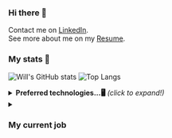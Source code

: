 ### Hi there 👋

Contact me on
[LinkedIn](https://www.linkedin.com/in/will-marcio).
<br>
See more about me on my 
[Resume](https://will-site-76600.firebaseapp.com/).
<br>
### My stats 🎯
![Will's GitHub stats](https://github-readme-stats.vercel.app/api?username=w1ll-dev&layout=compact&show_icons=true&theme=algolia&hide=stars)
![Top Langs](https://github-readme-stats.vercel.app/api/top-langs/?username=w1ll-dev&layout=compact&theme=algolia)
<br>
<details>
  <summary><b>Preferred technologies...🖥</b> <i>(click to expand!)</i> </summary>
  <details>
    <summary><h3>React</h3></summary>
    <p>
      With the react framework I build responsive applications following design patterns and that can use various types of features such as authentication,
      simultaneous update of data for various users, consumption of rest api, etc.
    </p>
  </details>
</details>

<details>
  <summary><h3>My current job</h3></summary>
      <p>I currently work as a <b>smarttv developer</b> at <b>Mirakulo</b> software. Together with the Globo network television we built and currently maintain      <b>Globoplay</b> for smarttv, one of the most used applications in the country.</p>
</details>
